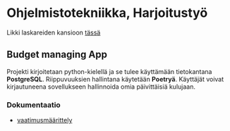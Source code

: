 # Ohjelmistotekniikka, Harjoitustyö

Likki laskareiden kansioon [tässä](https://github.com/BorisBanchev/ot-harjoitustyo/tree/main/laskarit)

## Budget managing App

Projekti kirjoitetaan python-kielellä ja se tulee käyttämään tietokantana **PostgreSQL**. Riippuvuuksien hallintana käytetään **Poetryä**.
Käyttäjät voivat kirjautuneena sovellukseen hallinnoida omia päivittäisiä kulujaan.

### Dokumentaatio

- [vaatimusmäärittely](https://github.com/BorisBanchev/ot-harjoitustyo/blob/main/dokumentaatio/vaatimusmaarittely.md)
